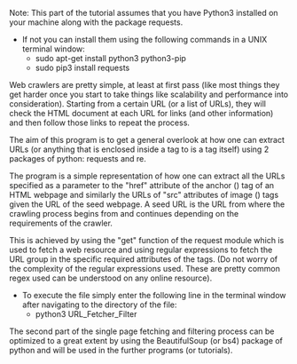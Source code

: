 Note: This part of the tutorial assumes that you have Python3 installed on your machine along with the package requests.

* If not you can install them using the following commands in a UNIX terminal window:
	+ sudo apt-get install python3 python3-pip
	+ sudo pip3 install requests

Web crawlers are pretty simple, at least at first pass (like most things they get harder once you start to take things like scalability and performance into consideration). Starting from a certain URL (or a list of URLs), they will check the HTML document at each URL for links (and other information) and then follow those links to repeat the process.

The aim of this program is to get a general overlook at how one can extract URLs (or anything that is enclosed inside a tag to is a tag itself) using 2 packages of python: requests and re.

The program is a simple representation of how one can extract all the URLs specified as a parameter to the "href" attribute of the anchor (<a>) tag of an HTML webpage and similarly the URLs of "src" attributes of image (<img>) tags given the URL of the seed webpage. A seed URL is the URL from where the crawling process begins from and continues depending on the requirements of the crawler.

This is achieved by using the "get" function of the request module which is used to fetch a web resource and using regular expressions to fetch the URL group in the specific required attributes of the tags. (Do not worry of the complexity of the regular expressions used. These are pretty common regex used can be understood on any online resource).

* To execute the file simply enter the following line in the terminal window after navigating to the directory of the file:
	+ python3 URL_Fetcher_Filter


The second part of the single page fetching and filtering process can be optimized to a great extent by using the BeautifulSoup (or bs4) package of python and will be used in the further programs (or tutorials).